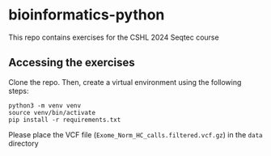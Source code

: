 # bioinformatics-python
This repo contains exercises for the CSHL 2024 Seqtec course

## Accessing the exercises
Clone the repo. Then, create a virtual environment using the following steps:
```
python3 -m venv venv
source venv/bin/activate
pip install -r requirements.txt
```
Please place the VCF file (`Exome_Norm_HC_calls.filtered.vcf.gz`) in the `data` directory